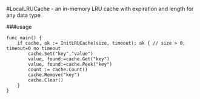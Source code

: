 #LocalLRUCache - an in-memory LRU cache with expiration and length for any data type


###usage

``` 
func main() {
    if cache, ok := InitLRUCache(size, timeout); ok { // size > 0;  timeout=0 no timeout
		cache.Set("key","value")
		value, found:=cache.Get("key")
		value, found:=cache.Peek("key")
		count := cache.Count()
		cache.Remove("key")
		cache.Clear()
	}
}
``` 

